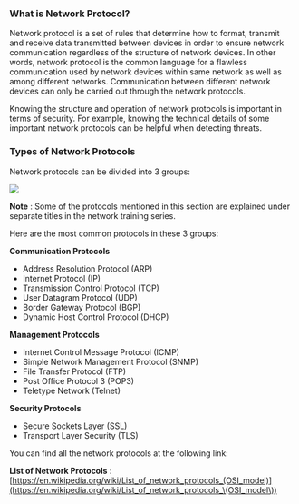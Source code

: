 ### What is Network Protocol?

Network protocol is a set of rules that determine how to format, transmit and receive data transmitted between devices in order to ensure network communication regardless of the structure of network devices. In other words, network protocol is the common language for a flawless communication used by network devices within same network as well as among different networks. Communication between different network devices can only be carried out through the network protocols.

  

Knowing the structure and operation of network protocols is important in terms of security. For example, knowing the technical details of some important network protocols can be helpful when detecting threats.

  

### Types of Network Protocols

Network protocols can be divided into 3 groups:

![](https://ld-images-2.s3.us-east-2.amazonaws.com/Network+Fundamentals+II/images/image-11.png)

**Note** : Some of the protocols mentioned in this section are explained under separate titles in the network training series.

Here are the most common protocols in these 3 groups:

  
**Communication Protocols**

- Address Resolution Protocol (ARP)
- Internet Protocol (IP)
- Transmission Control Protocol (TCP)
- User Datagram Protocol (UDP)
- Border Gateway Protocol (BGP)
- Dynamic Host Control Protocol (DHCP)

  
**Management Protocols**

- Internet Control Message Protocol (ICMP)
- Simple Network Management Protocol (SNMP)
- File Transfer Protocol (FTP)
- Post Office Protocol 3 (POP3)
- Teletype Network (Telnet)

  
**Security Protocols**

- Secure Sockets Layer (SSL)
- Transport Layer Security (TLS)

You can find all the network protocols at the following link:

**List of Network Protocols** : [https://en.wikipedia.org/wiki/List_of_network_protocols_(OSI_model)](https://en.wikipedia.org/wiki/List_of_network_protocols_\(OSI_model\))